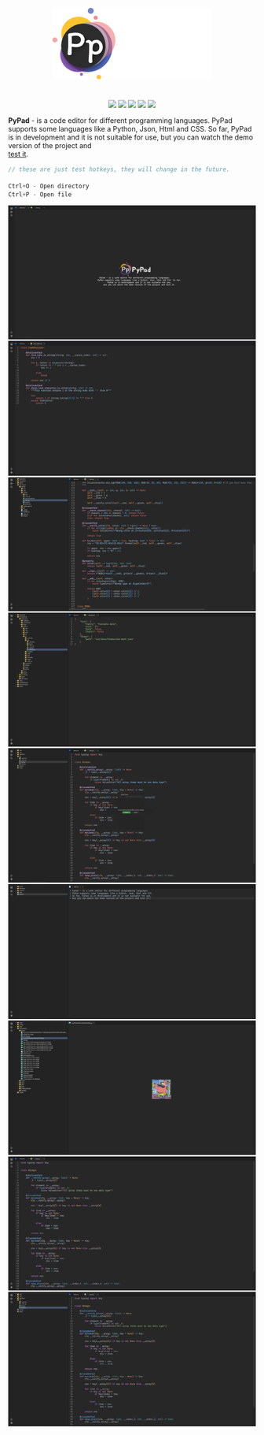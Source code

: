 <p align="center">
  <img src="assets/icons/system_icons/Logo PyPad.png">
</p>

<h1></h1>
<p align="center">

  <img src="https://img.shields.io/badge/version-v0.2.0--a-green">
  <img src="https://img.shields.io/github/license/chebupelka8/PyPad-v.2">
  <img src="https://img.shields.io/github/commit-activity/t/chebupelka8/PyPad-v.2"> 
  <img src="https://img.shields.io/github/stars/chebupelka8/PyPad-v.2">
  <img src="https://img.shields.io/github/watchers/chebupelka8/PyPad-v.2">
  
</p>


<b>PyPad</b> - is a code editor for different programming languages. PyPad supports some languages like a Python, Json, Html and CSS. So far, PyPad is in development and it is not suitable for use, but you can watch the demo version of the project and  
<a href="https://github.com/chebupelka8/PyPad-v.2/releases/tag/v0.2.0">test it</a>.

```java
// these are just test hotkeys, they will change in the future.

Ctrl+O - Open directory
Ctrl+P - Open file
```

<p align="center">

  <img src="screenshots/welcome.png">
  <img src="screenshots/prev.png">
  <img src="screenshots/code_preview.png">
  <img src="screenshots/jason.png">
  <img src="screenshots/theme_changer.png">
  <img src="screenshots/hello.png">
  <img src="screenshots/image.png">
  <img src="screenshots/code-one.png">
  <img src="screenshots/one-dark.png">
  
</p>
